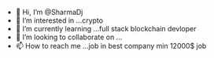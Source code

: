 - 👋 Hi, I’m @SharmaDj
- 👀 I’m interested in ...crypto
- 🌱 I’m currently learning ...full stack blockchain devloper
- 💞️ I’m looking to collaborate on ...
- 📫 How to reach me ...job in best company min 12000$ job

<!---
SharmaDj/SharmaDj is a ✨ special ✨ repository because its `README.md` (this file) appears on your GitHub profile.
You can click the Preview link to take a look at your changes.
--->
